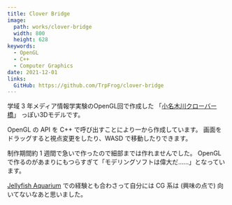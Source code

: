 ```yaml
---
title: Clover Bridge
image: 
  path: works/clover-bridge
  width: 800
  height: 628
keywords:
  - OpenGL
  - C++
  - Computer Graphics
date: 2021-12-01
links:
  GitHub: https://github.com/TrpFrog/clover-bridge
---
```


学域 3 年メディア情報学実験のOpenGL回で作成した
「[小名木川クローバー橋](https://goo.gl/maps/ZWmQnU2A28aHteVC7)」
っぽい3Dモデルです。

OpenGL の API を C++ で呼び出すことにより一から作成しています。
画面をドラッグすると視点変更をしたり、WASD で移動したりできます。

制作期間約 1 週間で急いで作ったので細部までは作れませんでした。
OpenGLで作るのがあまりにもつらすぎて「モデリングソフトは偉大だ……」となっています。

[Jellyfish Aquarium](#jellyfish-quarium) での経験とも合わさって自分には CG 系は (興味の点で) 向いてないなあと思いました。
